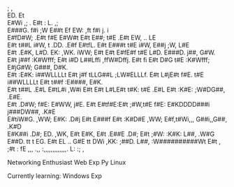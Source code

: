   ;                                               ,                                                                                
  ED.                                             Et                                                                               
  E#Wi                 ,;                    .    E#t      :      L.                     ,;                                        
  E###G.             f#i                    ;W    E##t     Ef     EW:        ,ft       f#i j.                                  i   
  E#fD#W;          .E#t                    f#E    E#W#t    E#t    E##;       t#E     .E#t  EW,                   ..           LE   
  E#t t##L        i#W,   t      .DD.     .E#f     E#tfL.   E#t    E###t      t#E    i#W,   E##j                 ;W,          L#E   
  E#t  .E#K,     L#D.    EK:   ,WK.     iWW;      E#t      E#t    E#fE#f     t#E   L#D.    E###D.              j##,         G#W.   
  E#t    j##f  :K#Wfff;  E#t  i#D      L##Lffi ,ffW#Dffj.  E#t fi E#t D#G    t#E :K#Wfff;  E#jG#W;            G###,        D#K.    
  E#t    :E#K: i##WLLLLt E#t j#f      tLLG##L   ;LW#ELLLf. E#t L#jE#t  f#E.  t#E i##WLLLLt E#t t##f         :E####,       E#K.     
  E#t   t##L    .E#L     E#tL#i         ,W#i      E#t      E#t L#LE#t   t#K: t#E  .E#L     E#t  :K#E:      ;W#DG##,     .E#E.      
  E#t .D#W;       f#E:   E#WW,         j#E.       E#t      E#tf#E:E#t    ;#W,t#E    f#E:   E#KDDDD###i    j###DW##,    .K#E        
  E#tiW#G.         ,WW;  E#K:        .D#j         E#t      E###f  E#t     :K#D#E     ,WW;  E#f,t#Wi,,,   G##i,,G##,   .K#D         
  E#K##i            .D#; ED.        ,WK,          E#t      E#K,   E#t      .E##E      .D#; E#t  ;#W:   :K#K:   L##,  .W#G          
  E##D.               tt t          EG.           E#t      EL     ..         G#E        tt DWi   ,KK: ;##D.    L##, :W##########Wt 
  E#t                               ,             ;#t      :                  fE                      ,,,      .,,  :,,,,,,,,,,,,,.
  L:                                               :;                          ,                                                   

  Networking Enthusiast
  Web Exp
  Py
  Linux

  Currently learning:
  Windows Exp

